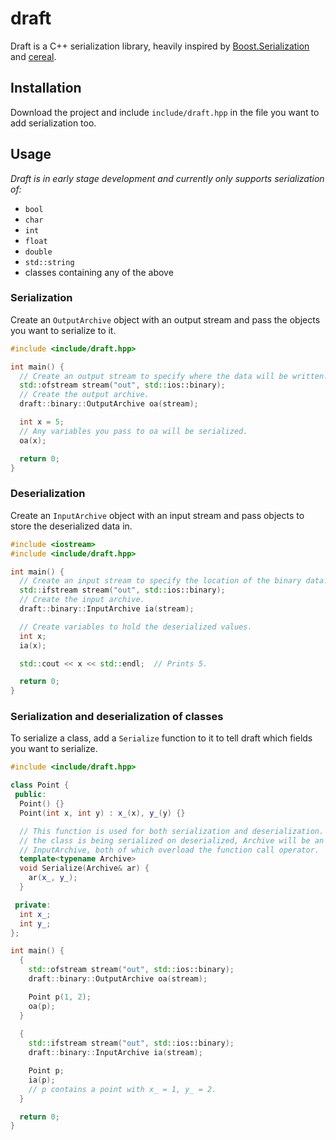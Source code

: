 # draft

Draft is a C++ serialization library, heavily inspired by [Boost.Serialization](http://www.boost.org/libs/serialization) and [cereal](https://uscilab.github.io/cereal/).

## Installation

Download the project and include `include/draft.hpp` in the file you want to add serialization too.

## Usage

*Draft is in early stage development and currently only supports serialization of:*

* `bool`
* `char`
* `int`
* `float`
* `double`
* `std::string`
* classes containing any of the above

### Serialization

Create an `OutputArchive` object with an output stream and pass the objects you want to serialize to it.

```cpp
#include <include/draft.hpp>

int main() {
  // Create an output stream to specify where the data will be written.
  std::ofstream stream("out", std::ios::binary);
  // Create the output archive.
  draft::binary::OutputArchive oa(stream);

  int x = 5;
  // Any variables you pass to oa will be serialized.
  oa(x);

  return 0;
}
```

### Deserialization

Create an `InputArchive` object with an input stream and pass objects to store the deserialized data in.

```cpp
#include <iostream>
#include <include/draft.hpp>

int main() {
  // Create an input stream to specify the location of the binary data.
  std::ifstream stream("out", std::ios::binary);
  // Create the input archive.
  draft::binary::InputArchive ia(stream);

  // Create variables to hold the deserialized values.
  int x;
  ia(x);

  std::cout << x << std::endl;  // Prints 5.

  return 0;
}
```

### Serialization and deserialization of classes

To serialize a class, add a `Serialize` function to it to tell draft which fields you want to serialize.

```cpp
#include <include/draft.hpp>

class Point {
 public:
  Point() {}
  Point(int x, int y) : x_(x), y_(y) {}

  // This function is used for both serialization and deserialization. Depending on whether
  // the class is being serialized on deserialized, Archive will be an OutputArchive or an
  // InputArchive, both of which overload the function call operator.
  template<typename Archive>
  void Serialize(Archive& ar) {
    ar(x_, y_);
  }

 private:
  int x_;
  int y_;
};

int main() {
  {
    std::ofstream stream("out", std::ios::binary);
    draft::binary::OutputArchive oa(stream);

    Point p(1, 2);
    oa(p);
  }
  
  {
    std::ifstream stream("out", std::ios::binary);
    draft::binary::InputArchive ia(stream);

    Point p;
    ia(p);
    // p contains a point with x_ = 1, y_ = 2.
  }

  return 0;
}
```
